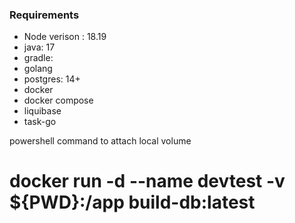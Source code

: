### Requirements
- Node verison : 18.19
- java: 17
- gradle:
- golang
- postgres: 14+
- docker
- docker compose
- liquibase
- task-go



powershell command to attach local volume
# docker run -d --name devtest -v ${PWD}:/app  build-db:latest